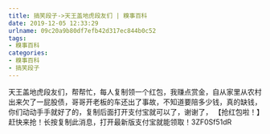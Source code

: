 ```yaml
---
title: 搞笑段子->天王盖地虎段友们 | 糗事百科
date: 2019-12-05 12:33:29
urlname: 09c20a9b80df7efb42d317ec844b0c52
tags: 
- 糗事百科
categories:
- 糗事百科
- 搞笑段子
---
```

天王盖地虎段友们，帮帮忙，每人复制领一个红包，我赚点赏金，自从家里从农村出来欠了一屁股债，哥哥开老板的车还出了事故，不知道要陪多少钱，真的缺钱，你们动动手手就好了的，复制后面打开支付宝就可以了，谢谢了， 【抢红包啦！】赶快来抢！长按复制此消息，打开最新版支付宝就能领取！3ZF0Sf51dR



